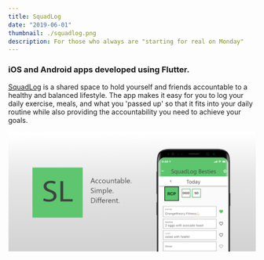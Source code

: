 ```yaml
---
title: SquadLog
date: "2019-06-01"
thumbnail: ./squadlog.png
description: For those who always are "starting for real on Monday"
---
```


### iOS and Android apps developed using Flutter. 

[SquadLog](http://www.squadlopapp.com/) is a shared space to hold yourself and friends accountable to a healthy and balanced lifestyle. The app makes it easy for you to log your daily exercise, meals, and what you 'passed up' so that it fits into your daily routine while also providing the accountability you need to achieve your goals.


<div class="kg-card kg-image-card kg-width-full">

![AndroidFeature](./squadlogFeature.png)

</div>
